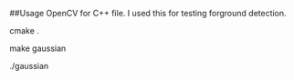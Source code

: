 ##Usage
OpenCV for C++ file. I used this for testing forground detection.

cmake .

make gaussian

./gaussian

